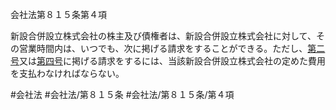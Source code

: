 会社法第８１５条第４項

新設合併設立株式会社の株主及び債権者は、新設合併設立株式会社に対して、その営業時間内は、いつでも、次に掲げる請求をすることができる。ただし、[第二号](会社法＿＿＿＿第８１５条第４項第２号)又は[第四号](会社法＿＿＿＿第８１５条第４項第４号)に掲げる請求をするには、当該新設合併設立株式会社の定めた費用を支払わなければならない。

#会社法
#会社法/第８１５条
#会社法/第８１５条/第４項
